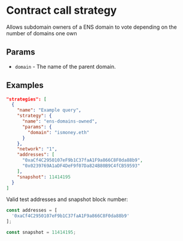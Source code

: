 # Contract call strategy

Allows subdomain owners of a ENS domain to vote depending on the number of domains one own


## Params

- `domain` - The name of the parent domain.

## Examples

```JSON
"strategies": [
  {
    "name": "Example query",
    "strategy": {
      "name": "ens-domains-owned",
      "params": {
        "domain": "ismoney.eth"
      }
    },
    "network": "1",
    "addresses": [
      "0xaCf4C2950107eF9b1C37faA1F9a866C8F0da88b9",
      "0x0239769A1aDF4DeF9f07Da824B80B9C4fCB59593"
    ],
    "snapshot": 11414195
  }
]
```

Valid test addresses and snapshot block number:
```typescript
const addresses = [
  '0xaCf4C2950107eF9b1C37faA1F9a866C8F0da88b9'
];

const snapshot = 11414195;
```